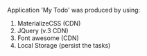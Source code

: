 Application 'My Todo' was produced by using:

1. MaterializeCSS (CDN)
2. JQuery (v.3 CDN)
3. Font awesome (CDN)
4. Local Storage (persist the tasks)